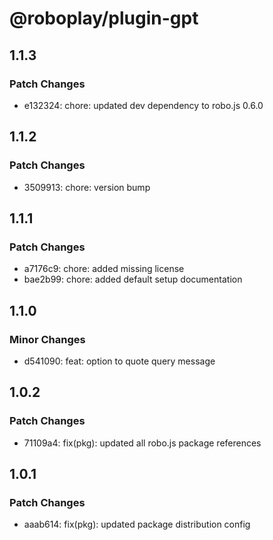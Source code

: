 # @roboplay/plugin-gpt

## 1.1.3

### Patch Changes

- e132324: chore: updated dev dependency to robo.js 0.6.0

## 1.1.2

### Patch Changes

- 3509913: chore: version bump

## 1.1.1

### Patch Changes

- a7176c9: chore: added missing license
- bae2b99: chore: added default setup documentation

## 1.1.0

### Minor Changes

- d541090: feat: option to quote query message

## 1.0.2

### Patch Changes

- 71109a4: fix(pkg): updated all robo.js package references

## 1.0.1

### Patch Changes

- aaab614: fix(pkg): updated package distribution config
